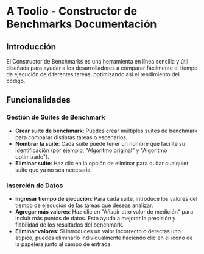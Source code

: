# A Toolio - Constructor de Benchmarks Documentación

## Introducción

El Constructor de Benchmarks es una herramienta en línea sencilla y útil diseñada para ayudar a los desarrolladores a comparar fácilmente el tiempo de ejecución de diferentes tareas, optimizando así el rendimiento del código.

## Funcionalidades

### Gestión de Suites de Benchmark
- **Crear suite de benchmark**: Puedes crear múltiples suites de benchmark para comparar distintas tareas o escenarios.
- **Nombrar la suite**: Cada suite puede tener un nombre que facilite su identificación (por ejemplo, "Algoritmo original" y "Algoritmo optimizado").
- **Eliminar suite**: Haz clic en la opción de eliminar para quitar cualquier suite que ya no sea necesaria.

### Inserción de Datos
- **Ingresar tiempo de ejecución**: Para cada suite, introduce los valores del tiempo de ejecución de las tareas que deseas analizar.
- **Agregar más valores**: Haz clic en "Añadir otro valor de medición" para incluir más puntos de datos. Esto ayuda a mejorar la precisión y fiabilidad de los resultados del benchmark.
- **Eliminar valores**: Si introduces un valor incorrecto o detectas uno atípico, puedes eliminarlo individualmente haciendo clic en el icono de la papelera junto al campo de entrada.